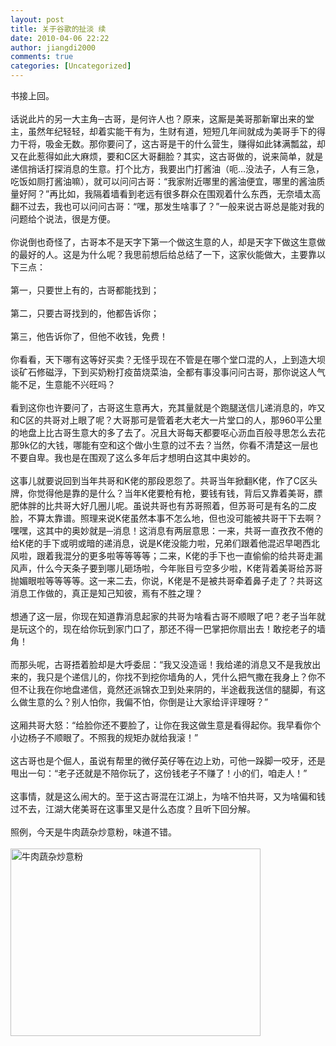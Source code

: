 ```yaml
---
layout: post
title: 关于谷歌的扯淡 续
date: 2010-04-06 22:22
author: jiangdi2000
comments: true
categories: [Uncategorized]
---
```

<div id="msgcns!C840C88DA912213B!1855" class="bvMsg"> 书接上回。<br /><br />话说此片的另一大主角─古哥，是何许人也？原来，这厮是美哥那新窜出来的堂主，虽然年纪轻轻，却着实能干有为，生财有道，短短几年间就成为美哥手下的得力干将，吸金无数。那你要问了，这古哥是干的什么营生，赚得如此钵满瓢盆，却又在此惹得如此大麻烦，要和C区大哥翻脸？其实，这古哥做的，说来简单，就是递信捎话打探消息的生意。打个比方，我要出门打酱油（呃…没法子，人有三急，吃饭如厕打酱油嘛），就可以问问古哥：“我家附近哪里的酱油便宜，哪里的酱油质量好阿？”再比如，我隔着墙看到老远有很多群众在围观着什么东西，无奈墙太高翻不过去，我也可以问问古哥：“嘿，那发生啥事了？”一般来说古哥总是能对我的问题给个说法，很是方便。<br /><br />你说倒也奇怪了，古哥本不是天字下第一个做这生意的人，却是天字下做这生意做的最好的人。这是为什么呢？我思前想后给总结了一下，这家伙能做大，主要靠以下三点：<br /><br />第一，只要世上有的，古哥都能找到；<br /><br />第二，只要古哥找到的，他都告诉你；<br /><br />第三，他告诉你了，但他不收钱，免费！<br /><br />你看看，天下哪有这等好买卖？无怪乎现在不管是在哪个堂口混的人，上到造大坝谈矿石修磁浮，下到买奶粉打疫苗烧菜油，全都有事没事问问古哥，那你说这人气能不足，生意能不兴旺吗？<br /><br />看到这你也许要问了，古哥这生意再大，充其量就是个跑腿送信儿递消息的，咋又和C区的共哥对上眼了呢？大哥那可是管着老大老大一片堂口的人，那960平公里的地盘上比古哥生意大的多了去了。况且大哥每天都要呕心沥血百般寻思怎么去花那9k亿的大钱，哪能有空和这个做小生意的过不去？当然，你看不清楚这一层也不要自卑。我也是在围观了这么多年后才想明白这其中奥妙的。<br /><br />这事儿就要说回到当年共哥和K佬的那段恩怨了。共哥当年掀翻K佬，作了C区头牌，你觉得他是靠的是什么？当年K佬要枪有枪，要钱有钱，背后又靠着美哥，膘肥体胖的比共哥大好几圈儿呢。虽说共哥也有苏哥照着，但苏哥可是有名的二皮脸，不算太靠谱。照理来说K佬虽然本事不怎么地，但也没可能被共哥干下去啊？嘿嘿，这其中的奥妙就是─消息！这消息有两层意思：一来，共哥一直孜孜不倦的给K佬的手下或明或暗的递消息，说是K佬没能力啦，兄弟们跟着他混迟早喝西北风啦，跟着我混分的更多啦等等等等；二来，K佬的手下也一直偷偷的给共哥走漏风声，什么今天条子要到哪儿砸场啦，今年账目亏空多少啦，K佬背着美哥给苏哥抛媚眼啦等等等等。这一来二去，你说，K佬是不是被共哥牵着鼻子走了？共哥这消息工作做的，真正是知己知彼，焉有不胜之理？<br /><br />想通了这一层，你现在知道靠消息起家的共哥为啥看古哥不顺眼了吧？老子当年就是玩这个的，现在给你玩到家门口了，那还不得一巴掌把你扇出去！敢挖老子的墙角！<br /><br />而那头呢，古哥捂着脸却是大呼委屈：“我又没造谣！我给递的消息又不是我放出来的，我只是个递信儿的，你找不到挖你墙角的人，凭什么把气撒在我身上？你不但不让我在你地盘递信，竟然还派锦衣卫到处来阴的，半途截我送信的腿脚，有这么做生意的么？别人怕你，我偏不怕，你倒是让大家给评评理呀？”<br /><br />这厢共哥大怒：“给脸你还不要脸了，让你在我这做生意是看得起你。我早看你个小边杨子不顺眼了。不照我的规矩办就给我滚！”<br /><br />这古哥也是个倔人，虽说有帮里的微仔英仔等在边上劝，可他一跺脚一咬牙，还是甩出一句：“老子还就是不陪你玩了，这份钱老子不赚了！小的们，咱走人！”<br /><br />这事情，就是这么闹大的。至于这古哥混在江湖上，为啥不怕共哥，又为啥偏和钱过不去，江湖大佬美哥在这事里又是什么态度？且听下回分解。<br /><br />照例，今天是牛肉蔬杂炒意粉，味道不错。<br /><br /><img src="http://api.photoshop.com/home_3dd7e3b4caaa4ff380edc3dd58c301e6/adobe-px-assets/30fd0a5bfced472d8ee33cb929e2f3dd" alt="牛肉蔬杂炒意粉" height="300" width="400" /><br /></div>
